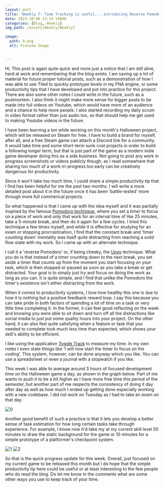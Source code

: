 ```yaml
---
layout: post
title: "Weekly 7: Time Tracking is useful... introducing Reverse Pomodoro"
date: 2023-10-08 13:14 +0800
categories: [Blog, Weekly]
img_path: /assets/Weekly/Weekly7

image:
  path: 0.png
  alt: Preview Image

  
---
```


Hi. This post is again quite quick and more just a notice that I am still alive, hard at work and remembering that the blog exists. I am saving up a lot of material for future proper tutorial posts, such as a demonstration of how I was able to use Tiled to quickly prototype levels in my FNA engine, or some productivity tips that I have developed and put into practice for this project. There are also some other notes I could write in the future, such as a postmortem. I also think it might make more sense for bigger posts to be made into full videos on Youtube, which would have more of an audience and a chance to help more people. I also started recording my daily scrum in video format rather than just audio too, so that should help me get used to making Youtube videos in the future.

I have been learning a ton while working on this month's Halloween project, which will be released on Steam for free. I have to build a brand for myself, after all, and a free Steam game can attach a Discord link for a community. It would take time and some short-term sunk cost projects in order to build a following longer term, but that is just part of the game as a modern indie game developer doing this as a side business. Not going to post any work in progress screenshots or videos publicly though, as I read somewhere that sharing too much of a work-in-progress too early can be creatively dangerous for productivity.

Since it won't take too much time, I could share a simple productivity tip that I find has been helpful for me the past two months. I will write a more detailed post about it in the future once it has been 'battle-tested' more through more full commerical projects.

So what happened is that I came up with the idea myself and it was partially inspired by the famous [Pomodoro technique](https://en.wikipedia.org/wiki/Pomodoro_Technique), where you set a timer to focus on a piece of work and only that work for an interval time of like 25 minutes, take a 5-minute break, and then do it again for a few cycles. I tried this technique a few times myself, and while it is effective for studying for an exam or stopping procrastination, I find that the constant break and 'timer counting down' mentality was itself quite distracting from reaching a solid flow state with my work. So I came up with an alternate technique.

I call it a 'reverse Pomodoro' or, if being cheeky, the [Uovo](https://en.wiktionary.org/wiki/uovo) technique.
What you do is that instead of a timer counting down to the next break, you set aside a timer that counts up from the moment you start focusing on your task, which is then stopped or paused as soon as you take a break or get distracted. Your goal is to simply just try and focus on doing the work as long as you can. It is quite simple, and I find that unlike the Pomodoro the timer's existence isn't either distracting from the work. 

When it comes to productivity systems, I love how healthy this one is due to how it is nothing but a positive feedback reward loop. I say this because you can take pride in both factors of spending a lot of time on a task or very little time completing it. In the former, it can feel good reflecting on the week and knowing you were able to sit down and turn off all the distractions like social media to just put some quality hours into your project. On the other hand, it can also feel quite satisfying when a feature or task that you needed to complete took much less time than expected, which shows your skill's ability to be efficient.

I like using the application [Toggle Track](https://en.wikipedia.org/wiki/Toggl_Track) to measure my time. In my own notes I even state things like 'I will now start the timer to focus on the coding'. This system, however, can be done anyway which you like. You can use a spreadsheet or even a journal with a stopwatch if you like. 

This week I was able to average around 3 hours of focused development time on the Halloween game a day, as shown in the graph below. Part of me wants to push it to be a bit higher as I have more free time this period of the semester, but another part of me respects the consistency of doing it day after day as well as how much I ended up getting done especially working with a new codebase. I did not work on Tuesday as I had to take an exam on that day.

![0](0.png)

Another good benefit of such a practice is that it lets you develop a better sense of task estimation for how long certain tasks take through experience. For example, I know now it'd take my at my current skill level 50 minutes to draw the static background for the game or 10 minutes for a simple prototype of a platformer's checkpoint system.

![1](1.png)
![2](2.png)

So that is the quick progress update for this week. Overall, just focused on my current game to be released this month but I do hope that the simple productivity tip here could be useful or at least interesting to the few people who do read the blog. Do let me know in the comments what are some other ways you use to keep track of your time.


